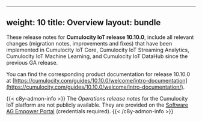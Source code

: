 
---
weight: 10
title: Overview
layout: bundle
---

These release notes for **Cumulocity IoT release 10.10.0**, include all relevant changes (migration notes, improvements and fixes) that have been implemented in Cumulocity IoT Core, Cumulocity IoT Streaming Analytics, Cumulocity IoT Machine Learning, and Cumulocity IoT DataHub since the previous GA release.

You can find the corresponding product documentation for release 10.10.0 at [https://cumulocity.com/guides/10.10.0/welcome/intro-documentation](https://cumulocity.com/guides/10.10.0/welcome/intro-documentation/).

{{< c8y-admon-info >}}
The *Operations release notes* for the Cumulocity IoT platform are not publicly available. They are provided on the [Software AG Empower Portal](https://empower.softwareag.com/) (credentials required).
{{< /c8y-admon-info >}}
